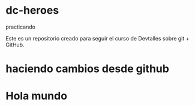 # dc-heroes
practicando

Este es un repositorio creado para seguir el curso de Devtalles sobre git + GitHub.
# haciendo cambios desde github
# Hola mundo
